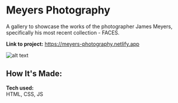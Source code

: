 # Meyers Photography
A gallery to showcase the works of the photographer James Meyers, specifically his most recent collection - FACES.

**Link to project:** https://meyers-photography.netlify.app

![alt text](https://github.com/jennaly/meyers-photography/blob/main/images/meyers-photography.gif?raw=true)

## How It's Made:

**Tech used:** <br>
HTML, CSS, JS



